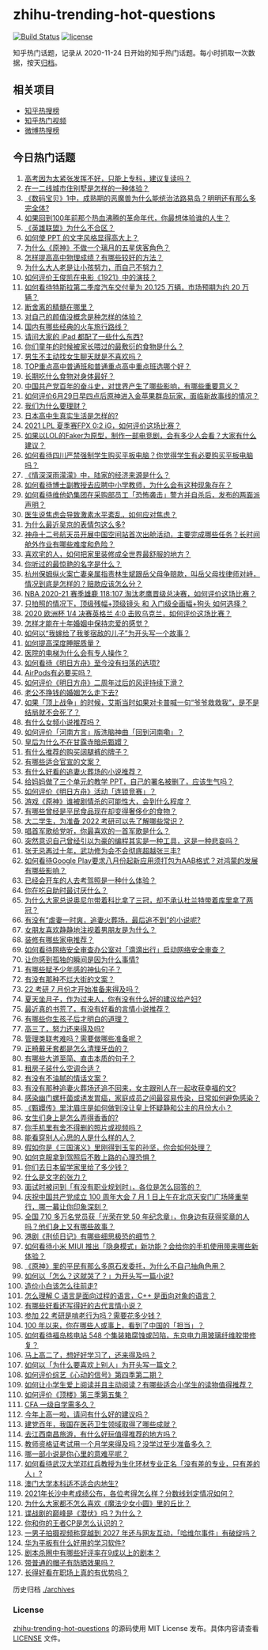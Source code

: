 # zhihu-trending-hot-questions

[![Build Status](https://github.com/justjavac/zhihu-trending-hot-questions/workflows/ci/badge.svg?branch=master)](https://github.com/justjavac/zhihu-trending-hot-questions/actions)
[![license](https://img.shields.io/github/license/justjavac/zhihu-trending-hot-questions)](https://github.com/justjavac/zhihu-trending-hot-questions/blob/master/LICENSE)

知乎热门话题，记录从 2020-11-24 日开始的知乎热门话题。每小时抓取一次数据，按天[归档](./archives)。

## 相关项目

- [知乎热搜榜](https://github.com/justjavac/zhihu-trending-top-search)
- [知乎热门视频](https://github.com/justjavac/zhihu-trending-hot-video)
- [微博热搜榜](https://github.com/justjavac/weibo-trending-hot-search)

## 今日热门话题

<!-- BEGIN -->
<!-- 最后更新时间 Sun Jul 04 2021 18:02:12 GMT+0800 (China Standard Time) -->

1. [高考因为太紧张发挥不好，只能上专科，建议复读吗？](https://www.zhihu.com/question/468480228)
2. [在一二线城市住别墅是怎样的一种体验？](https://www.zhihu.com/question/350485995)
3. [《数码宝贝》1中，成熟期的恶魔兽为什么能统治法路易岛？明明还有那么多完全体?](https://www.zhihu.com/question/37187108)
4. [如果回到100年前那个热血沸腾的革命年代，你最想体验谁的人生？](https://www.zhihu.com/question/460118166)
5. [《英雄联盟》为什么不合区？](https://www.zhihu.com/question/352153885)
6. [如何使 PPT 的文字风格显得高大上？](https://www.zhihu.com/question/26104860)
7. [为什么《原神》不做一个璃月的五星侠客角色？](https://www.zhihu.com/question/468594400)
8. [怎样提高高中物理成绩？有哪些较好的方法？](https://www.zhihu.com/question/20300295)
9. [为什么大人老是让小孩努力，而自己不努力？](https://www.zhihu.com/question/465729487)
10. [如何评价王俊凯在电影《1921》中的演技？](https://www.zhihu.com/question/468558447)
11. [如何看待特斯拉第二季度汽车交付量为 20.125 万辆，市场预期为约 20
    万辆？](https://www.zhihu.com/question/469602719)
12. [断舍离的精髓在哪里？](https://www.zhihu.com/question/25044125)
13. [对自己的颜值没概念是种怎样的体验？](https://www.zhihu.com/question/309262006)
14. [国内有哪些经典的火车旅行路线？](https://www.zhihu.com/question/469093965)
15. [请问大家的 iPad 都配了一些什么东西?](https://www.zhihu.com/question/441947056)
16. [你们童年的时候被家长喂过的最敷衍的食物是什么？](https://www.zhihu.com/question/462844792)
17. [男生不主动找女生聊天就是不喜欢吗？](https://www.zhihu.com/question/428269881)
18. [TOP重点高中普通班和普通重点高中重点班选哪个好？](https://www.zhihu.com/question/461031307)
19. [长期吃什么食物对身体最好？](https://www.zhihu.com/question/455630164)
20. [中国共产党百年的奋斗史，对世界产生了哪些影响，有哪些重要意义？](https://www.zhihu.com/question/469274581)
21. [如何评价6月29日早四点后原神进入金苹果群岛玩家，面临新故事线的情况？](https://www.zhihu.com/question/468978856)
22. [我们为什么要理财？](https://www.zhihu.com/question/24177177)
23. [日本高中生真实生活是怎样的?](https://www.zhihu.com/question/358652855)
24. [2021 LPL 夏季赛FPX 0:2 iG，如何评价这场比赛？](https://www.zhihu.com/question/469808758)
25. [如果以LOL的Faker为原型，制作一部电竞剧，会有多少人会看？大家有什么建议？](https://www.zhihu.com/question/467272877)
26. [如何看待四川严禁强制学生购买平板电脑？你觉得学生有必要购买平板电脑吗？](https://www.zhihu.com/question/469907647)
27. [《情深深雨濛濛》中，陆家的经济来源是什么？](https://www.zhihu.com/question/54479741)
28. [如何看待博士副教授去应聘中小学教师，为什么会有这种现象存在？](https://www.zhihu.com/question/469006927)
29. [如何看待维他奶集团在采购部员工「恐怖袭击」警方并自杀后，发布的两面派声明？](https://www.zhihu.com/question/469732478)
30. [医生说焦虑会导致激素水平紊乱，如何应对焦虑？](https://www.zhihu.com/question/469907164)
31. [为什么最近吴京的表情包这么多?](https://www.zhihu.com/question/459051105)
32. [神舟十二号航天员开展中国空间站首次出舱活动，主要完成哪些任务？长时间舱外作业有哪些难度和危险？](https://www.zhihu.com/question/469911953)
33. [喜欢宅的人，如何把家里装修成全世界最舒服的地方？](https://www.zhihu.com/question/35781319)
34. [你听过的最惊艳的名字是什么？](https://www.zhihu.com/question/265694919)
35. [杭州保姆纵火案亡妻亲属指责林生斌跟岳父母争赔款，叫岳父母找律师对峙，情况到底是怎样的？赔款应该怎么分？](https://www.zhihu.com/question/469306984)
36. [NBA 2020-21 赛季雄鹿 118:107
    淘汰老鹰晋级总决赛，如何评价这场比赛？](https://www.zhihu.com/question/469901211)
37. [只拍照的情况下，顶级残幅+顶级镜头 和 入门级全画幅+狗头
    如何选择？](https://www.zhihu.com/question/467675765)
38. [2020 欧洲杯 1/4 决赛英格兰 4:0
    击败乌克兰，如何评价这场比赛？](https://www.zhihu.com/question/469893448)
39. [怎样才能在十年婚姻中保持恋爱的感觉？](https://www.zhihu.com/question/458200334)
40. [如何以“我嫁给了我爹宿敌的儿子”为开头写一个故事？](https://www.zhihu.com/question/425380931)
41. [如何提高深度睡眠质量？](https://www.zhihu.com/question/21367788)
42. [医院的电梯为什么会有专人操作？](https://www.zhihu.com/question/275348817)
43. [如何看待《明日方舟》至今没有扫荡的选项?](https://www.zhihu.com/question/469337436)
44. [AirPods有必要买吗？](https://www.zhihu.com/question/465884888)
45. [如何评价《明日方舟》二周年过后的风评持续下滑？](https://www.zhihu.com/question/469788139)
46. [老公不挣钱的婚姻怎么走下去?](https://www.zhihu.com/question/374704037)
47. [如果「顶上战争」的时候，艾斯当时如果对卡普喊一句“爷爷救救我”，是不是结局就不会死了？](https://www.zhihu.com/question/275781764)
48. [有什么女频小说推荐吗？](https://www.zhihu.com/question/457795893)
49. [如何评价「河南方言」版洗脑神曲「回到河南嘞」？](https://www.zhihu.com/question/469090177)
50. [皇后为什么不在甘露寺暗杀甄嬛？](https://www.zhihu.com/question/323782581)
51. [有什么推荐的购买阔腿裤的牌子？](https://www.zhihu.com/question/40872962)
52. [有哪些适合官宣的文案？](https://www.zhihu.com/question/436157838)
53. [有什么好看的追妻火葬场的小说推荐？](https://www.zhihu.com/question/463126197)
54. [给妈妈做了三个单元的教学 PPT，自己的署名被删了，应该生气吗？](https://www.zhihu.com/question/466380653)
55. [如何评价《明日方舟》活动「连锁竞赛」？](https://www.zhihu.com/question/469569572)
56. [游戏《原神》谁被剧情杀的可能性大，会到什么程度？](https://www.zhihu.com/question/466856390)
57. [有哪些曾经是平民食品现在却变得奢侈化的食物？](https://www.zhihu.com/question/468524945)
58. [大二学生，为准备 2022 考研可以先了解哪些常识？](https://www.zhihu.com/question/400494597)
59. [唱首军歌给党听，你最喜欢的一首军歌是什么？](https://www.zhihu.com/question/469697834)
60. [突然意识自己曾经引以为豪的编程其实是一种工具，这是一种悲哀吗？](https://www.zhihu.com/question/469223256)
61. [张无忌再过十年，武功修为会不会彻底超越张三丰?](https://www.zhihu.com/question/458327600)
62. [如何看待Google
    Play要求八月份起新应用须打包为AAB格式？对鸿蒙的发展有哪些影响？](https://www.zhihu.com/question/469588431)
63. [已经会开车的人去考驾照是一种什么体验？](https://www.zhihu.com/question/61195942)
64. [你在吃自助时最讨厌什么？](https://www.zhihu.com/question/63212359)
65. [为什么大家总说奥尼尔带着科比拿了三冠，却不承认杜兰特带着库里拿了两冠？](https://www.zhihu.com/question/466820448)
66. [有没有“虐妻一时爽，追妻火葬场，最后追不到”的小说呢?](https://www.zhihu.com/question/397071668)
67. [女朋友喜欢静静地注视着男朋友是为什么？](https://www.zhihu.com/question/309919749)
68. [装修有哪些家电推荐？](https://www.zhihu.com/question/59782502)
69. [如何看待网络安全审查办公室对「滴滴出行」启动网络安全审查？](https://www.zhihu.com/question/469590210)
70. [让你感到孤独的瞬间是因为什么事情?](https://www.zhihu.com/question/465940944)
71. [有哪些赋予少年感的神仙句子？](https://www.zhihu.com/question/464697831)
72. [有没有那种不烂大街的文案？](https://www.zhihu.com/question/466067005)
73. [22 考研 7 月份才开始准备来得及吗？](https://www.zhihu.com/question/461398813)
74. [夏天坐月子，作为过来人，你有没有什么好的建议给产妇?](https://www.zhihu.com/question/460231954)
75. [最近真的书荒了，有没有好看的言情小说推荐？](https://www.zhihu.com/question/465306659)
76. [有哪些你生孩子后才明白的道理？](https://www.zhihu.com/question/463303641)
77. [高三了，努力还来得及吗?](https://www.zhihu.com/question/464944548)
78. [管理类联考难吗？需要做哪些准备呢？](https://www.zhihu.com/question/339992123)
79. [正畸戴牙套都是怎么清理牙齿的？](https://www.zhihu.com/question/458630145)
80. [有哪些大道至简、直击本质的句子？](https://www.zhihu.com/question/466361764)
81. [租房子装什么空调合适？](https://www.zhihu.com/question/456683441)
82. [有没有不油腻的情话文案？](https://www.zhihu.com/question/461738801)
83. [有没有那种追妻火葬场还追不回来，女主跟别人在一起收获幸福的文?](https://www.zhihu.com/question/408254252)
84. [感染幽门螺杆菌或诱发胃癌，家庭成员之间最容易传染，日常如何避免感染？](https://www.zhihu.com/question/469701438)
85. [《甄嬛传》里沈眉庄是如何做到没让皇上怀疑静和公主的月份大小？](https://www.zhihu.com/question/451619488)
86. [女生们身上是怎么弄得香香的?](https://www.zhihu.com/question/285951733)
87. [你手机里有舍不得删的照片或视频吗？](https://www.zhihu.com/question/312849874)
88. [能看穿别人心思的人是什么样的人？](https://www.zhihu.com/question/27095943)
89. [假如你是《三国演义》里刚得到玉玺的孙坚，你会如何处理？](https://www.zhihu.com/question/468740811)
90. [如何克服拿到驾照后不敢上路的心理恐惧？](https://www.zhihu.com/question/378244895)
91. [你们去日本留学家里给了多少钱？](https://www.zhihu.com/question/349176242)
92. [什么是文字的张力？](https://www.zhihu.com/question/20815158)
93. [面试时被问到「有没有职业规划时」，各位是怎么回答的？](https://www.zhihu.com/question/19850945)
94. [庆祝中国共产党成立 100 周年大会 7 月 1
    日上午在北京天安门广场隆重举行，哪一幕让你印象深刻？](https://www.zhihu.com/question/469219832)
95. [全国 710 多万名党员获「光荣在党 50
    年纪念章」，你身边有获得奖章的人吗？他们身上又有哪些故事？](https://www.zhihu.com/question/469220759)
96. [港剧《刑侦日记》有哪些细思极恐的细节？](https://www.zhihu.com/question/465226369)
97. [如何看待小米 MIUI
    推出「隐身模式」新功能？会给你的手机使用带来哪些新体验？](https://www.zhihu.com/question/469242892)
98. [《原神》里的平民有那么多原石发委托，为什么不自己抽角色用？](https://www.zhihu.com/question/462697256)
99. [如何以「怎么？这就哭了？」为开头写一篇小说?](https://www.zhihu.com/question/453484837)
100. [造价小白该怎么往前走?](https://www.zhihu.com/question/459896991)
101. [怎么理解 C 语言是面向过程的语言，C++ 是面向对象的语言？](https://www.zhihu.com/question/24425316)
102. [有哪些好看还写得好的古代言情小说？](https://www.zhihu.com/question/305808724)
103. [参加 22 考研是啃老行为吗？需要花多少钱？](https://www.zhihu.com/question/469453406)
104. [100 年以来，你在哪些人或事上，看到了中国的「担当」？](https://www.zhihu.com/question/469083054)
105. [如何看待福岛核电站 548
     个集装箱腐蚀或凹陷，东京电力用玻璃纤维胶带修复？](https://www.zhihu.com/question/469544314)
106. [马上高二了，想好好学习了，还来得及吗？](https://www.zhihu.com/question/464340442)
107. [如何以「为什么要喜欢上别人」为开头写一篇文？](https://www.zhihu.com/question/443120413)
108. [如何评价综艺《心动的信号》第四季第二期？](https://www.zhihu.com/question/469588792)
109. [如何让小学生爱上阅读并且主动阅读？有哪些适合小学生的读物值得推荐？](https://www.zhihu.com/question/20298114)
110. [如何评价《顶楼》第三季第五集？](https://www.zhihu.com/question/469569647)
111. [CFA 一级自学需多久？](https://www.zhihu.com/question/46129772)
112. [今年上高一啦，请问有什么好的建议吗？](https://www.zhihu.com/question/467877062)
113. [建党百年，我国在医药卫生领域取得了哪些成就？](https://www.zhihu.com/question/468756547)
114. [去江西南昌旅游，有什么好玩值得推荐的地方吗？](https://www.zhihu.com/question/348057500)
115. [教师资格证考试用一个月学来得及吗？没学过至少准备多久？](https://www.zhihu.com/question/412569772)
116. [哪一部小说是你心里的意难平呢？](https://www.zhihu.com/question/467675119)
117. [如何看待武汉大学邓红兵教授为生化环材专业正名「没有差的专业，只有差的人」?](https://www.zhihu.com/question/469600953)
118. [澳门大学本科适不适合内地生?](https://www.zhihu.com/question/371477684)
119. [2021年长沙中考成绩公布，各位考得怎么样？分数线划定情况如何？](https://www.zhihu.com/question/469625668)
120. [为什么大家都不怎么喜欢《魔法少女小圆》里的丘比？](https://www.zhihu.com/question/37154229)
121. [谍战剧的巅峰是《潜伏》吗？为什么？](https://www.zhihu.com/question/467430277)
122. [你和你的王者CP是怎么认识的？](https://www.zhihu.com/question/465183546)
123. [一男子拍摄视频称穿越到 2027
     年还与网友互动，「哈维尔事件」有破绽吗？](https://www.zhihu.com/question/466675842)
124. [华为平板有什么好用的学习软件?](https://www.zhihu.com/question/310728794)
125. [剧本杀圈中有哪些好评率在9成以上的剧本？](https://www.zhihu.com/question/376559705)
126. [带普通的帽子有防晒效果吗？](https://www.zhihu.com/question/444213755)
127. [长得好看在职场上真的有优势吗？](https://www.zhihu.com/question/461972771)

<!-- END -->

历史归档 [./archives](./archives)

### License

[zhihu-trending-hot-questions](https://github.com/justjavac/zhihu-trending-hot-questions)
的源码使用 MIT License 发布。具体内容请查看 [LICENSE](./LICENSE) 文件。
